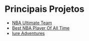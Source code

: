 # Principais Projetos
- [NBA Ultimate Team](https://github.com/MatCarvalho21/NBA_ultimate_team.py)
- [Best NBA Player Of All Time](https://github.com/MatCarvalho21/best_nba_player_of_all_time)
- [Iure Adventures](https://github.com/LuuSamp/Iure_Adventures)
